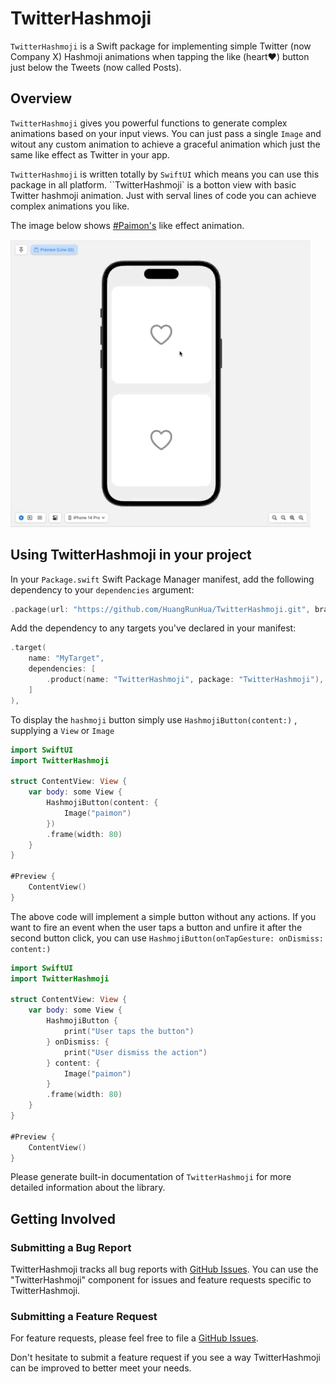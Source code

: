 # TwitterHashmoji

`TwitterHashmoji` is a Swift package for implementing simple Twitter (now Company X) Hashmoji animations when tapping the like (heart❤️) button just below the Tweets (now called Posts). 

## Overview

`TwitterHashmoji` gives you powerful functions to generate complex animations based on your input views.  You can just pass a single `Image` and witout any custom animation to achieve a graceful animation which just the same like effect as Twitter in your app. 

`TwitterHashmoji` is written totally by `SwiftUI` which means you can use this package in all platform. ``TwitterHashmoji` is a botton view with basic Twitter hashmoji animation. Just with serval lines of code you can achieve complex animations you like.

The image below shows [#Paimon's](https://twitter.com/hashmojis/status/1691652717582639168) like effect animation.

![](https://github.com/HuangRunHua/TwitterHashmoji/raw/main/intro.GIF)

## Using TwitterHashmoji in your project

In your `Package.swift` Swift Package Manager manifest, add the following dependency to your `dependencies` argument:

```swift
.package(url: "https://github.com/HuangRunHua/TwitterHashmoji.git", branch: "main"),
```

Add the dependency to any targets you've declared in your manifest:

```swift
.target(
    name: "MyTarget", 
    dependencies: [
        .product(name: "TwitterHashmoji", package: "TwitterHashmoji"),
    ]
),
```

To display the `hashmoji` button simply use `HashmojiButton(content:)` , supplying a `View` or `Image`

```swift
import SwiftUI
import TwitterHashmoji

struct ContentView: View {
    var body: some View {
        HashmojiButton(content: {
            Image("paimon")
        })
        .frame(width: 80)
    }
}

#Preview {
    ContentView()
}
```

The above code will implement a simple button without any actions. If you want to fire an event when the user taps a button and unfire it after the second button click, you can use `HashmojiButton(onTapGesture: onDismiss: content:)`

```swift
import SwiftUI
import TwitterHashmoji

struct ContentView: View {
    var body: some View {
        HashmojiButton {
            print("User taps the button")
        } onDismiss: {
            print("User dismiss the action")
        } content: {
            Image("paimon")
        }
        .frame(width: 80)
    }
}

#Preview {
    ContentView()
}
```

Please generate built-in documentation of `TwitterHashmoji` for more detailed information about the library.

## Getting Involved

### Submitting a Bug Report

TwitterHashmoji tracks all bug reports with [GitHub Issues](https://github.com/HuangRunHua/TwitterHashmoji/issues). You can use the "TwitterHashmoji" component for issues and feature requests specific to TwitterHashmoji.

### Submitting a Feature Request

For feature requests, please feel free to file a [GitHub Issues](https://github.com/HuangRunHua/TwitterHashmoji/issues).

Don't hesitate to submit a feature request if you see a way TwitterHashmoji can be improved to better meet your needs.
